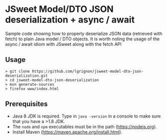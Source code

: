 # JSweet Model/DTO JSON deserialization + async / await

Sample code showing how to properly deserialize JSON data (retrieved with fetch) to plain Java model / DTO objects.
It is worth noting the usage of the async / await idiom with JSweet along with the fetch API

## Usage

```
> git clone https://github.com/lgrignon/jsweet-model-dto-json-deserialization.git
> cd jsweet-model-dto-json-deserialization
> mvn generate-sources
> firefox www/index.html
```

## Prerequisites

- Java 8 JDK is required. Type in ``java -version`` in a console to make sure that you have a >1.8 JDK.
- The `node` and `npm` executables must be in the path (https://nodejs.org).
- Install Maven (https://maven.apache.org/install.html).
